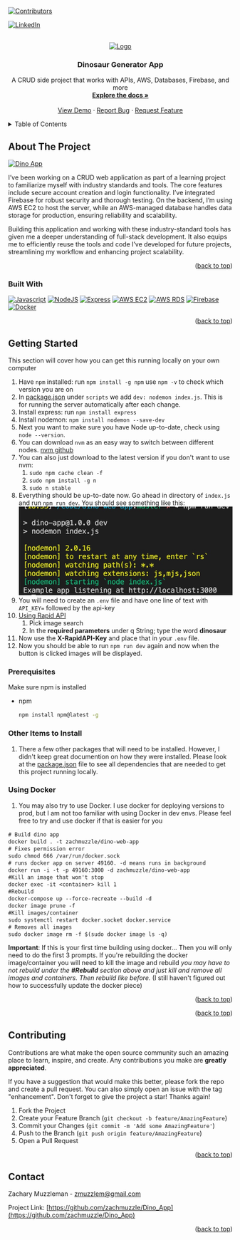 <!-- Improved compatibility of back to top link: See: https://github.com/othneildrew/Best-README-Template/pull/73 -->
<a id="readme-top"></a>
<!--
*** Thanks for checking out the Best-README-Template. If you have a suggestion
*** that would make this better, please fork the repo and create a pull request
*** or simply open an issue with the tag "enhancement".
*** Don't forget to give the project a star!
*** Thanks again! Now go create something AMAZING! :D
-->



<!-- PROJECT SHIELDS -->
<!--
*** I'm using markdown "reference style" links for readability.
*** Reference links are enclosed in brackets [ ] instead of parentheses ( ).
*** See the bottom of this document for the declaration of the reference variables
*** for contributors-url, forks-url, etc. This is an optional, concise syntax you may use.
*** https://www.markdownguide.org/basic-syntax/#reference-style-links
-->
<!-- 
* Below uncomment or comment lines needed or not needed
 -->
[![Contributors][contributors-shield]][contributors-url]
<!-- [![Forks][forks-shield]][forks-url] -->
<!-- [![Stargazers][stars-shield]][stars-url] -->
<!-- [![Issues][issues-shield]][issues-url] -->
<!-- [![MIT License][license-shield]][license-url] -->
[![LinkedIn][linkedin-shield]][linkedin-url]



<!-- PROJECT LOGO -->
<br />
<div align="center">
  <a href="https://www.thedinoappgenerator.com/">
    <img src="images/dinoHomePage.png" alt="Logo" width="1024">
  </a>

<h3 align="center">Dinosaur Generator App</h3>

  <p align="center">
    A CRUD side project that works with APIs, AWS, Databases, Firebase, and more
    <br />
    <a href="https://github.com/ZachMuzzle/Dino_App"><strong>Explore the docs »</strong></a>
    <br />
    <br />
    <a href="https://github.com/ZachMuzzle/Dino_App">View Demo</a>
    ·
    <a href="https://github.com/ZachMuzzle/Dino_App/issues/new?labels=bug&template=bug-report---.md">Report Bug</a>
    ·
    <a href="https://github.com/ZachMuzzle/Dino_App/issues/new?labels=enhancement&template=feature-request---.md">Request Feature</a>
  </p>
</div>



<!-- TABLE OF CONTENTS -->
<details>
  <summary>Table of Contents</summary>
  <ol>
    <li>
      <a href="#about-the-project">About The Project</a>
      <ul>
        <li><a href="#built-with">Built With</a></li>
      </ul>
    </li>
    <li>
      <a href="#getting-started">Getting Started</a>
      <ul>
        <li><a href="#prerequisites">Prerequisites</a></li>
        <li><a href="#installation">Installation</a></li>
      </ul>
    </li>
    <li><a href="#usage">Usage</a></li>
    <li><a href="#roadmap">Roadmap</a></li>
    <li><a href="#contributing">Contributing</a></li>
    <li><a href="#license">License</a></li>
    <li><a href="#contact">Contact</a></li>
    <li><a href="#acknowledgments">Acknowledgments</a></li>
  </ol>
</details>



<!-- ABOUT THE PROJECT -->
## About The Project

[![Dino App][product-screenshot]](https://www.thedinoappgenerator.com)

<p align="left"> I’ve been working on a CRUD web application as part of a learning project to familiarize myself with industry standards and tools. The core features include secure account creation and login functionality. I’ve integrated Firebase for robust security and thorough testing. On the backend, I’m using AWS EC2 to host the server, while an AWS-managed database handles data storage for production, ensuring reliability and scalability. <p>
<p align="left"> Building this application and working with these industry-standard tools has given me a deeper understanding of full-stack development. It also equips me to efficiently reuse the tools and code I’ve developed for future projects, streamlining my workflow and enhancing project scalability.</p>
<!-- Here's a blank template to get started: To avoid retyping too much info. Do a search and replace with your text editor for the following: `github_username`, `repo_name`, `twitter_handle`, `linkedin_username`, `email_client`, `email`, `project_title`, `project_description` -->

<p align="right">(<a href="#readme-top">back to top</a>)</p>



### Built With

<!-- * [![Next][Next.js]][Next-url] -->
<!-- * [![React][React.js]][React-url] -->
<!-- * [![Vue][Vue.js]][Vue-url] -->
<!-- * [![Angular][Angular.io]][Angular-url] -->
<!-- * [![Svelte][Svelte.dev]][Svelte-url] -->
<!-- * [![Laravel][Laravel.com]][Laravel-url] -->
<!-- * [![Bootstrap][Bootstrap.com]][Bootstrap-url] -->
<!-- * [![JQuery][JQuery.com]][JQuery-url] -->
[![Javascript][Javascript.com]][Javascript-url]
[![NodeJS][NodeJS.com]][NodeJS-url]
[![Express][Express.com]][Express-url]
[![AWS EC2][AWSEC2.com]][AWSEC2-url]
[![AWS RDS][AWSRDS.com]][AWSRDS-url]
[![Firebase][Firebase.com]][Firebase-url]
[![Docker][Docker.com]][Docker-url]





<p align="right">(<a href="#readme-top">back to top</a>)</p>



<!-- GETTING STARTED -->
## Getting Started

This section will cover how you can get this running locally on your own computer

1. Have `npm` installed: run `npm install -g npm` use `npm -v` to check which version you are on
2. In [package.json](package.json) under `scripts` we add `dev: nodemon index.js`. This is for running the server automatically after each change.
3. Install express: run `npm install express`
4. Install nodemon: `npm install nodemon --save-dev`
5. Next you want to make sure you have Node up-to-date, check using `node --version`.
6. You can download `nvm` as an easy way to switch between different nodes. [nvm github](https://github.com/nvm-sh/nvm)
7. You can also just download to the latest version if you don't want to use nvm:  
   1. `sudo npm cache clean -f`
   2. `sudo npm install -g n`
   3. `sudo n stable`
8. Everything should be up-to-date now. Go ahead in directory of `index.js` and run `npm run dev`. You should see something like this: ![output](images/dino-app-localhost.jpg)
9. You will need to create an `.env` file and have one line of text with `API_KEY=` followed by the api-key
10. [Using Rapid API](https://rapidapi.com/arsen1c/api/duckduckgo-image-search/playground/apiendpoint_4cb82317-b29e-44d9-abd7-8f6d4cc8c3fb/)
    1.  Pick image search
    2.  In the **required parameters** under q String; type the word **dinosaur**
11. Now use the **X-RapidAPI-Key** and place that in your `.env` file.
12. Now you should be able to run `npm run dev` again and now when the button is clicked images will be displayed.

### Prerequisites

Make sure npm is installed
* npm
  ```sh
  npm install npm@latest -g
  ```

### Other Items to Install
1. There a few other packages that will need to be installed. However, I didn't keep great documention on how they were installed. Please look at the [package.json](package.json) file to see all dependencies that are needed to get this project running locally.

### Using Docker
1. You may also try to use Docker. I use docker for deploying versions to prod, but I am not too familiar with using Docker in dev envs. Please feel free to try and use docker if that is easier for you

``` docker 
# Build dino app
docker build . -t zachmuzzle/dino-web-app
# Fixes permission error
sudo chmod 666 /var/run/docker.sock
# runs docker app on server 49160. -d means runs in background
docker run -i -t -p 49160:3000 -d zachmuzzle/dino-web-app
#Kill an image that won't stop
docker exec -it <container> kill 1
#Rebuild
docker-compose up --force-recreate --build -d
docker image prune -f
#Kill images/container
sudo systemctl restart docker.socket docker.service
# Removes all images
sudo docker image rm -f $(sudo docker image ls -q)
```
**Important**: If this is your first time building using docker... Then you will only need to do the first 3 prompts.
If you're rebuilding the docker image/container you will need to kill the image and rebuild *you may have to not rebuild under the **#Rebuild** section above and just kill and remove all images and containers. Then rebuild like before.* (I still haven't figured out how to successfully update the docker piece)
<!-- ### Installation

1. Get a free API Key at [https://example.com](https://example.com)
2. Clone the repo
   ```sh
   git clone https://github.com/github_username/repo_name.git
   ```
3. Install NPM packages
   ```sh
   npm install
   ```
4. Enter your API in `config.js`
   ```js
   const API_KEY = 'ENTER YOUR API';
   ```
5. Change git remote url to avoid accidental pushes to base project
   ```sh
   git remote set-url origin github_username/repo_name
   git remote -v # confirm the changes
   ``` -->

<p align="right">(<a href="#readme-top">back to top</a>)</p>



<!-- USAGE EXAMPLES -->
<!-- ## Usage

Use this space to show useful examples of how a project can be used. Additional screenshots, code examples and demos work well in this space. You may also link to more resources.

_For more examples, please refer to the [Documentation](https://example.com)_ -->

<p align="right">(<a href="#readme-top">back to top</a>)</p>



<!-- ROADMAP -->
<!-- ## Roadmap

- [ ] Feature 1
- [ ] Feature 2
- [ ] Feature 3
    - [ ] Nested Feature

See the [open issues](https://github.com/github_username/repo_name/issues) for a full list of proposed features (and known issues).

<p align="right">(<a href="#readme-top">back to top</a>)</p> -->



<!-- CONTRIBUTING -->
## Contributing

Contributions are what make the open source community such an amazing place to learn, inspire, and create. Any contributions you make are **greatly appreciated**.

If you have a suggestion that would make this better, please fork the repo and create a pull request. You can also simply open an issue with the tag "enhancement".
Don't forget to give the project a star! Thanks again!

1. Fork the Project
2. Create your Feature Branch (`git checkout -b feature/AmazingFeature`)
3. Commit your Changes (`git commit -m 'Add some AmazingFeature'`)
4. Push to the Branch (`git push origin feature/AmazingFeature`)
5. Open a Pull Request

<p align="right">(<a href="#readme-top">back to top</a>)</p>

<!-- ### Top contributors:

<a href="https://github.com/github_username/repo_name/graphs/contributors">
  <img src="https://contrib.rocks/image?repo=github_username/repo_name" alt="contrib.rocks image" />
</a> -->



<!-- LICENSE -->
<!-- ## License

Distributed under the MIT License. See `LICENSE.txt` for more information.

<p align="right">(<a href="#readme-top">back to top</a>)</p> -->



<!-- CONTACT -->
## Contact

Zachary Muzzleman - zmuzzlem@gmail.com

Project Link: [https://github.com/zachmuzzle/Dino_App](https://github.com/zachmuzzle/Dino_App)

<p align="right">(<a href="#readme-top">back to top</a>)</p>



<!-- ACKNOWLEDGMENTS -->
<!-- ## Acknowledgments

* []()
* []()
* []()

<p align="right">(<a href="#readme-top">back to top</a>)</p> -->



<!-- MARKDOWN LINKS & IMAGES -->
<!-- https://www.markdownguide.org/basic-syntax/#reference-style-links -->
[contributors-shield]: https://img.shields.io/github/contributors/zachmuzzle/ZachMuzzle.svg?style=for-the-badge
[contributors-url]: https://github.com/ZachMuzzle
[forks-shield]: https://img.shields.io/github/forks/github_username/repo_name.svg?style=for-the-badge
<!-- [forks-url]: https://github.com/github_username/repo_name/network/members -->
[stars-shield]: https://img.shields.io/github/stars/github_username/repo_name.svg?style=for-the-badge
[stars-url]: https://github.com/github_username/repo_name/stargazers
[issues-shield]: https://img.shields.io/github/issues/github_username/repo_name.svg?style=for-the-badge
[issues-url]: https://github.com/github_username/repo_name/issues
[license-shield]: https://img.shields.io/github/license/github_username/repo_name.svg?style=for-the-badge
[license-url]: https://github.com/github_username/repo_name/blob/master/LICENSE.txt
[linkedin-shield]: https://img.shields.io/badge/-LinkedIn-black.svg?style=for-the-badge&logo=linkedin&colorB=555
[linkedin-url]: https://www.linkedin.com/in/zachary-muzzleman/
[product-screenshot]: /images/dinoHomePage.png
[Next.js]: https://img.shields.io/badge/next.js-000000?style=for-the-badge&logo=nextdotjs&logoColor=white
[Next-url]: https://nextjs.org/
[React.js]: https://img.shields.io/badge/React-20232A?style=for-the-badge&logo=react&logoColor=61DAFB
[React-url]: https://reactjs.org/
[Vue.js]: https://img.shields.io/badge/Vue.js-35495E?style=for-the-badge&logo=vuedotjs&logoColor=4FC08D
[Vue-url]: https://vuejs.org/
[Angular.io]: https://img.shields.io/badge/Angular-DD0031?style=for-the-badge&logo=angular&logoColor=white
[Angular-url]: https://angular.io/
[Svelte.dev]: https://img.shields.io/badge/Svelte-4A4A55?style=for-the-badge&logo=svelte&logoColor=FF3E00
[Svelte-url]: https://svelte.dev/
[Laravel.com]: https://img.shields.io/badge/Laravel-FF2D20?style=for-the-badge&logo=laravel&logoColor=white
[Laravel-url]: https://laravel.com
[Bootstrap.com]: https://img.shields.io/badge/Bootstrap-563D7C?style=for-the-badge&logo=bootstrap&logoColor=white
[Bootstrap-url]: https://getbootstrap.com
[JQuery.com]: https://img.shields.io/badge/jQuery-0769AD?style=for-the-badge&logo=jquery&logoColor=white
[JQuery-url]: https://jquery.com 
[Javascript.com]: https://img.shields.io/badge/javascript-000000?style=for-the-badge&logo=javascript&logoColor=yellow
[Javascript-url]: https://www.javascript.com/
[NodeJS.com]: https://img.shields.io/badge/nodejs-000000?style=for-the-badge&logo=Node.js&logoColor=green
[NodeJS-url]: https://nodejs.org/en
[Express.com]: https://img.shields.io/badge/Express-000000?style=for-the-badge&logo=Express&logoColor=white
[Express-url]: https://expressjs.com/
[AWSEC2.com]: https://img.shields.io/badge/amazonec2-000000?style=for-the-badge&logo=amazonec2&logoColor=white
[AWSEC2-url]: https://aws.amazon.com/ec2/
[AWSRDS.com]: https://img.shields.io/badge/amazonrds-000000?style=for-the-badge&logo=amazonrds&logoColor=white
[AWSRDS-url]: https://aws.amazon.com/rds/
[Firebase.com]: https://img.shields.io/badge/firebase-000000?style=for-the-badge&logo=firebase&logoColor=red
[Firebase-url]: https://firebase.google.com/
[Docker.com]: https://img.shields.io/badge/docker-000000?style=for-the-badge&logo=docker&logoColor=white
[Docker-url]: https://www.docker.com/
